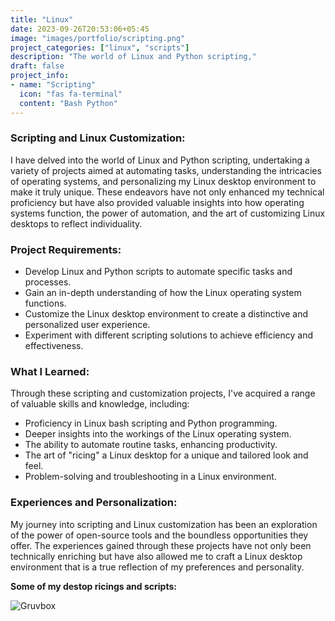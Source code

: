 ```yaml
---
title: "Linux"
date: 2023-09-26T20:53:06+05:45
image: "images/portfolio/scripting.png"
project_categories: ["linux", "scripts"]
description: "The world of Linux and Python scripting,"
draft: false
project_info:
- name: "Scripting"
  icon: "fas fa-terminal"
  content: "Bash Python"
---
```



### Scripting and Linux Customization:

I have delved into the world of Linux and Python scripting, undertaking a variety of projects aimed at automating tasks, understanding the intricacies of operating systems, and personalizing my Linux desktop environment to make it truly unique. These endeavors have not only enhanced my technical proficiency but have also provided valuable insights into how operating systems function, the power of automation, and the art of customizing Linux desktops to reflect individuality.

### Project Requirements:

- Develop Linux and Python scripts to automate specific tasks and processes.
- Gain an in-depth understanding of how the Linux operating system functions.
- Customize the Linux desktop environment to create a distinctive and personalized user experience.
- Experiment with different scripting solutions to achieve efficiency and effectiveness.

### What I Learned:

Through these scripting and customization projects, I've acquired a range of valuable skills and knowledge, including:

- Proficiency in Linux bash scripting and Python programming.
- Deeper insights into the workings of the Linux operating system.
- The ability to automate routine tasks, enhancing productivity.
- The art of "ricing" a Linux desktop for a unique and tailored look and feel.
- Problem-solving and troubleshooting in a Linux environment.

### Experiences and Personalization:

My journey into scripting and Linux customization has been an exploration of the power of open-source tools and the boundless opportunities they offer. The experiences gained through these projects have not only been technically enriching but have also allowed me to craft a Linux desktop environment that is a true reflection of my preferences and personality.

**Some of my destop ricings and scripts:**

![Gruvbox](/images/portfolio/ricegruv.png)



